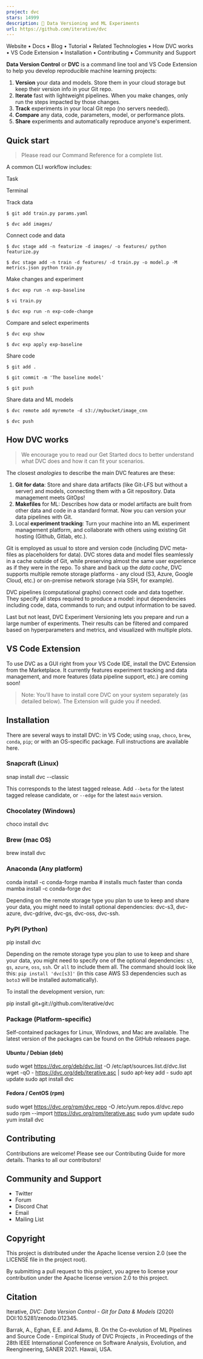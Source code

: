 ```yaml
---
project: dvc
stars: 14999
description: 🦉 Data Versioning and ML Experiments
url: https://github.com/iterative/dvc
---
```


Website • Docs • Blog • Tutorial • Related Technologies • How DVC works • VS Code Extension • Installation • Contributing • Community and Support

  

**Data Version Control** or **DVC** is a command line tool and VS Code Extension to help you develop reproducible machine learning projects:

1.  **Version** your data and models. Store them in your cloud storage but keep their version info in your Git repo.
2.  **Iterate** fast with lightweight pipelines. When you make changes, only run the steps impacted by those changes.
3.  **Track** experiments in your local Git repo (no servers needed).
4.  **Compare** any data, code, parameters, model, or performance plots.
5.  **Share** experiments and automatically reproduce anyone's experiment.

Quick start
-----------

> Please read our Command Reference for a complete list.

A common CLI workflow includes:

Task

Terminal

Track data

`$ git add train.py params.yaml`

`$ dvc add images/`

Connect code and data

`$ dvc stage add -n featurize -d images/ -o features/ python featurize.py`

`$ dvc stage add -n train -d features/ -d train.py -o model.p -M metrics.json python train.py`

Make changes and experiment

`$ dvc exp run -n exp-baseline`

`$ vi train.py`

`$ dvc exp run -n exp-code-change`

Compare and select experiments

`$ dvc exp show`

`$ dvc exp apply exp-baseline`

Share code

`$ git add .`

`$ git commit -m 'The baseline model'`

`$ git push`

Share data and ML models

`$ dvc remote add myremote -d s3://mybucket/image_cnn`

`$ dvc push`

How DVC works
-------------

> We encourage you to read our Get Started docs to better understand what DVC does and how it can fit your scenarios.

The closest _analogies_ to describe the main DVC features are these:

1.  **Git for data**: Store and share data artifacts (like Git-LFS but without a server) and models, connecting them with a Git repository. Data management meets GitOps!
2.  **Makefiles** for ML: Describes how data or model artifacts are built from other data and code in a standard format. Now you can version your data pipelines with Git.
3.  Local **experiment tracking**: Turn your machine into an ML experiment management platform, and collaborate with others using existing Git hosting (Github, Gitlab, etc.).

Git is employed as usual to store and version code (including DVC meta-files as placeholders for data). DVC stores data and model files seamlessly in a cache outside of Git, while preserving almost the same user experience as if they were in the repo. To share and back up the _data cache_, DVC supports multiple remote storage platforms - any cloud (S3, Azure, Google Cloud, etc.) or on-premise network storage (via SSH, for example).

DVC pipelines (computational graphs) connect code and data together. They specify all steps required to produce a model: input dependencies including code, data, commands to run; and output information to be saved.

Last but not least, DVC Experiment Versioning lets you prepare and run a large number of experiments. Their results can be filtered and compared based on hyperparameters and metrics, and visualized with multiple plots.

VS Code Extension
-----------------

To use DVC as a GUI right from your VS Code IDE, install the DVC Extension from the Marketplace. It currently features experiment tracking and data management, and more features (data pipeline support, etc.) are coming soon!

> Note: You'll have to install core DVC on your system separately (as detailed below). The Extension will guide you if needed.

Installation
------------

There are several ways to install DVC: in VS Code; using `snap`, `choco`, `brew`, `conda`, `pip`; or with an OS-specific package. Full instructions are available here.

### Snapcraft (Linux)

snap install dvc --classic

This corresponds to the latest tagged release. Add `--beta` for the latest tagged release candidate, or `--edge` for the latest `main` version.

### Chocolatey (Windows)

choco install dvc

### Brew (mac OS)

brew install dvc

### Anaconda (Any platform)

conda install -c conda-forge mamba # installs much faster than conda
mamba install -c conda-forge dvc

Depending on the remote storage type you plan to use to keep and share your data, you might need to install optional dependencies: dvc-s3, dvc-azure, dvc-gdrive, dvc-gs, dvc-oss, dvc-ssh.

### PyPI (Python)

pip install dvc

Depending on the remote storage type you plan to use to keep and share your data, you might need to specify one of the optional dependencies: `s3`, `gs`, `azure`, `oss`, `ssh`. Or `all` to include them all. The command should look like this: `pip install 'dvc[s3]'` (in this case AWS S3 dependencies such as `boto3` will be installed automatically).

To install the development version, run:

pip install git+git://github.com/iterative/dvc

### Package (Platform-specific)

Self-contained packages for Linux, Windows, and Mac are available. The latest version of the packages can be found on the GitHub releases page.

#### Ubuntu / Debian (deb)

sudo wget https://dvc.org/deb/dvc.list -O /etc/apt/sources.list.d/dvc.list
wget -qO - https://dvc.org/deb/iterative.asc | sudo apt-key add -
sudo apt update
sudo apt install dvc

#### Fedora / CentOS (rpm)

sudo wget https://dvc.org/rpm/dvc.repo -O /etc/yum.repos.d/dvc.repo
sudo rpm --import https://dvc.org/rpm/iterative.asc
sudo yum update
sudo yum install dvc

Contributing
------------

Contributions are welcome! Please see our Contributing Guide for more details. Thanks to all our contributors!

Community and Support
---------------------

-   Twitter
-   Forum
-   Discord Chat
-   Email
-   Mailing List

Copyright
---------

This project is distributed under the Apache license version 2.0 (see the LICENSE file in the project root).

By submitting a pull request to this project, you agree to license your contribution under the Apache license version 2.0 to this project.

Citation
--------

Iterative, _DVC: Data Version Control - Git for Data & Models_ (2020) DOI:10.5281/zenodo.012345.

Barrak, A., Eghan, E.E. and Adams, B. On the Co-evolution of ML Pipelines and Source Code - Empirical Study of DVC Projects , in Proceedings of the 28th IEEE International Conference on Software Analysis, Evolution, and Reengineering, SANER 2021. Hawaii, USA.
